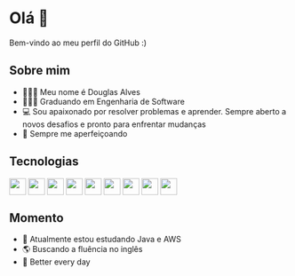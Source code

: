 # Olá 👋

Bem-vindo ao meu perfil do GitHub :)

##  Sobre mim

- 🙋🏻‍♂️ Meu nome é Douglas Alves
- 👨🏻‍💻 Graduando em Engenharia de Software
- 💻 Sou apaixonado por resolver problemas e aprender. Sempre aberto a novos desafios e pronto para enfrentar mudanças
- 🍎 Sempre me aperfeiçoando

##  Tecnologias

<p align = 'esquerda'>  
  
<img width ='30px' align='center' src ='https://raw.githubusercontent.com/rahulbanerjee26/githubAboutMeGenerator/main/icons/nodejs.svg'>
<img width ='30px' align='center' src ='https://raw.githubusercontent.com/rahulbanerjee26/githubAboutMeGenerator/main/icons/java.svg'>
<img width ='30px' align='center' src ='https://raw.githubusercontent.com/rahulbanerjee26/githubAboutMeGenerator/main/icons/spring.svg'>
<img width ='30px' align='center' src ='https://raw.githubusercontent.com/rahulbanerjee26/githubAboutMeGenerator/main/icons/rabbitmq.svg'>
<img width ='30px' align='center' src ='https://raw.githubusercontent.com/rahulbanerjee26/githubAboutMeGenerator/main/icons/mysql.svg'>
<img width ='30px' align='center' src ='https://raw.githubusercontent.com/rahulbanerjee26/githubAboutMeGenerator/main/icons/postgresql.svg'>
<img width ='30px' align='center' src ='https://raw.githubusercontent.com/rahulbanerjee26/githubAboutMeGenerator/main/icons/mongodb.svg'>
<img width ='30px' align='center' src ='https://raw.githubusercontent.com/rahulbanerjee26/githubAboutMeGenerator/main/icons/docker.svg'>
<img width ='30px' align='center' src ='https://raw.githubusercontent.com/rahulbanerjee26/githubAboutMeGenerator/main/icons/aws.svg'>
</p>

##  Momento

- 🌱 Atualmente estou estudando Java e AWS 
- 🌎 Buscando a fluência no inglês
- 🦁 Better every day
